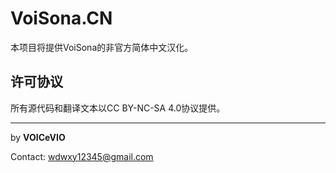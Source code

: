 # VoiSona.CN
本项目将提供VoiSona的非官方简体中文汉化。

## 许可协议

所有源代码和翻译文本以CC BY-NC-SA 4.0协议提供。

---

by **VOICeVIO**

Contact: wdwxy12345@gmail.com
